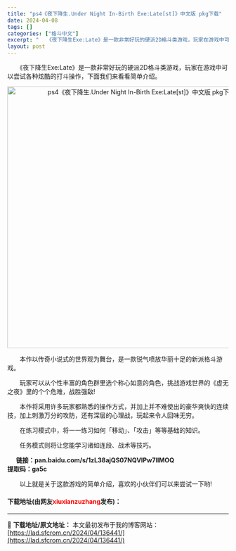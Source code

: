 ```yaml
---
title: "ps4《夜下降生.Under Night In-Birth Exe:Late[st]》中文版 pkg下载"
date: 2024-04-08
tags: []
categories: ["格斗中文"]
excerpt: "　　《夜下降生Exe:Late》是一款非常好玩的硬派2D格斗类游戏，玩家在游戏中可以尝试各种炫酷的打斗操作，下面我们来看看简单介绍。 　　本作以传奇小说式的世界观为舞台，是一款锐气喷放华丽十足的新派格斗游戏。 　　玩家可以从个性丰富的角色群里选个称心如意的角色，挑战游戏世界的《虚无之夜》里的个个危难&hellip;"
layout: post
---
```


 <p>　　《夜下降生Exe:Late》是一款非常好玩的硬派2D格斗类游戏，玩家在游戏中可以尝试各种炫酷的打斗操作，下面我们来看看简单介绍。</p> <p align="center"><img align="" border="0" src="https://lad.sfcrom.cn/wp-content/uploads/2024/04/20240408_6613869b754c4.webp" width="595" alt="ps4《夜下降生.Under Night In-Birth Exe:Late[st]》中文版 pkg下载" /></p> <p>　　本作以传奇小说式的世界观为舞台，是一款锐气喷放华丽十足的新派格斗游戏。</p> <p>　　玩家可以从个性丰富的角色群里选个称心如意的角色，挑战游戏世界的《虚无之夜》里的个个危难，战胜强敌!</p> <p>　　本作将采用许多玩家都熟悉的操作方式，并加上并不难使出的豪华爽快的连续技，加上刺激万分的攻防，还有深层的心理战，玩起来令人回味无穷。</p> <p>　　在练习模式中，将一一练习如何「移动」、「攻击」等等基础的知识。</p> <p>　　任务模式则将让您能学习诸如连段、战术等技巧。</p> <p><strong>&nbsp;&nbsp;&nbsp;&nbsp;&nbsp; 链接：pan.baidu.com/s/1zL38ajQS07NQVIPw7llMOQ&nbsp;<br />提取码：ga5c&nbsp;</strong></p> <p>　　以上就是关于这款游戏的简单介绍，喜欢的小伙伴们可以来尝试一下哟!</p> <p><h4>下载地址(由网友<font color="red">xiuxianzuzhang</font>发布)：</h4></p> 

---
📖 **下载地址/原文地址：** 本文最初发布于我的博客网站：[https://lad.sfcrom.cn/2024/04/136441/](https://lad.sfcrom.cn/2024/04/136441/)
